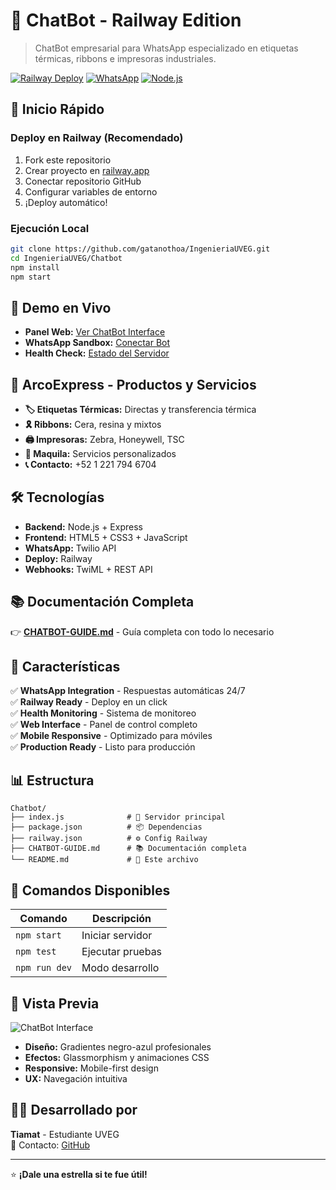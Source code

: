 # 🤖 ChatBot  - Railway Edition

> ChatBot empresarial para WhatsApp especializado en etiquetas térmicas, ribbons e impresoras industriales.

[![Railway Deploy](https://img.shields.io/badge/Deploy-Railway-purple?style=for-the-badge&logo=railway)](https://railway.app)
[![WhatsApp](https://img.shields.io/badge/WhatsApp-Twilio-green?style=for-the-badge&logo=whatsapp)](https://wa.me/14155238886?text=join%20ordinary-choose)
[![Node.js](https://img.shields.io/badge/Node.js-18.x-green?style=for-the-badge&logo=node.js)](https://nodejs.org)

## 🚀 Inicio Rápido

### Deploy en Railway (Recomendado)
1. Fork este repositorio
2. Crear proyecto en [railway.app](https://railway.app)
3. Conectar repositorio GitHub
4. Configurar variables de entorno
5. ¡Deploy automático! 

### Ejecución Local
```bash
git clone https://github.com/gatanothoa/IngenieriaUVEG.git
cd IngenieriaUVEG/Chatbot
npm install
npm start
```

## 📱 Demo en Vivo

- **Panel Web:** [Ver ChatBot Interface](https://tu-app.up.railway.app)
- **WhatsApp Sandbox:** [Conectar Bot](https://wa.me/14155238886?text=join%20ordinary-choose)
- **Health Check:** [Estado del Servidor](https://tu-app.up.railway.app/health)

## 🏢 ArcoExpress - Productos y Servicios

- **🏷️ Etiquetas Térmicas:** Directas y transferencia térmica
- **🎗️ Ribbons:** Cera, resina y mixtos
- **🖨️ Impresoras:** Zebra, Honeywell, TSC
- **🔧 Maquila:** Servicios personalizados
- **📞 Contacto:** +52 1 221 794 6704

## 🛠️ Tecnologías

- **Backend:** Node.js + Express
- **Frontend:** HTML5 + CSS3 + JavaScript
- **WhatsApp:** Twilio API
- **Deploy:** Railway
- **Webhooks:** TwiML + REST API

## 📚 Documentación Completa

👉 **[CHATBOT-GUIDE.md](./CHATBOT-GUIDE.md)** - Guía completa con todo lo necesario

## 🎯 Características

✅ **WhatsApp Integration** - Respuestas automáticas 24/7  
✅ **Railway Ready** - Deploy en un click  
✅ **Health Monitoring** - Sistema de monitoreo  
✅ **Web Interface** - Panel de control completo  
✅ **Mobile Responsive** - Optimizado para móviles  
✅ **Production Ready** - Listo para producción  

## 📊 Estructura

```
Chatbot/
├── index.js              # 🚀 Servidor principal
├── package.json          # 📦 Dependencias
├── railway.json          # ⚙️ Config Railway
├── CHATBOT-GUIDE.md      # 📚 Documentación completa
└── README.md             # 📖 Este archivo
```

## 🔧 Comandos Disponibles

| Comando | Descripción |
|---------|-------------|
| `npm start` | Iniciar servidor |
| `npm test` | Ejecutar pruebas |
| `npm run dev` | Modo desarrollo |

## 🎨 Vista Previa

![ChatBot Interface](https://img.shields.io/badge/Interface-Professional-blue?style=for-the-badge)

- **Diseño:** Gradientes negro-azul profesionales
- **Efectos:** Glassmorphism y animaciones CSS
- **Responsive:** Mobile-first design
- **UX:** Navegación intuitiva

## 👨‍💻 Desarrollado por

**Tiamat** - Estudiante UVEG  
📧 Contacto: [GitHub](https://github.com/gatanothoa)

---

⭐ **¡Dale una estrella si te fue útil!**
